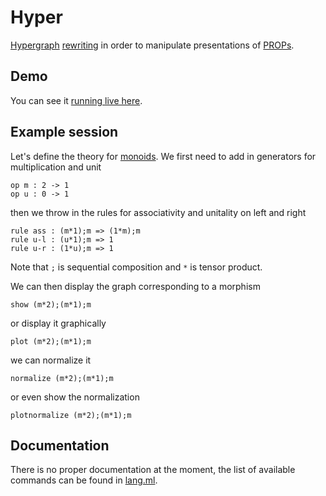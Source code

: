 # Hyper

[Hypergraph](https://en.wikipedia.org/wiki/Hypergraph) [rewriting](https://en.wikipedia.org/wiki/Rewriting) in order to manipulate presentations of [PROPs](https://en.wikipedia.org/wiki/PRO_(category_theory)).

## Demo

You can see it [running live here](https://smimram.github.io/hyper/).

## Example session

Let's define the theory for [monoids](https://en.wikipedia.org/wiki/Monoid). We first need to add in generators for multiplication and unit
```
op m : 2 -> 1
op u : 0 -> 1
```
then we throw in the rules for associativity and unitality on left and right
```
rule ass : (m*1);m => (1*m);m
rule u-l : (u*1);m => 1
rule u-r : (1*u);m => 1
```
Note that `;` is sequential composition and `*` is tensor product.

We can then display the graph corresponding to a morphism
```
show (m*2);(m*1);m
```
or display it graphically
```
plot (m*2);(m*1);m
```
we can normalize it
```
normalize (m*2);(m*1);m
```
or even show the normalization
```
plotnormalize (m*2);(m*1);m
```

## Documentation

There is no proper documentation at the moment, the list of available commands can be found in [lang.ml](https://github.com/smimram/hyper/blob/master/src/lang.ml).

